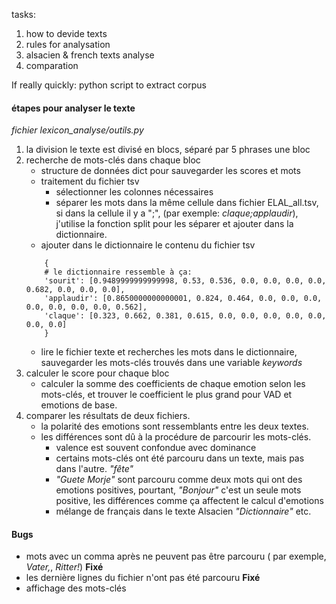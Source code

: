 tasks:
1. how to devide texts
2. rules for analysation
3. alsacien & french texts analyse
4. comparation

If really quickly: python script to extract corpus

#### étapes pour analyser le texte
*fichier lexicon_analyse/outils.py*

1. la division
	le texte est divisé en blocs, séparé par 5 phrases une bloc
2. recherche de mots-clés dans chaque bloc
	- structure de données
		dict pour sauvegarder les scores et mots
	- traitement du fichier tsv
		- sélectionner les colonnes nécessaires
		- séparer les mots dans la même cellule
			dans fichier ELAL_all.tsv, si dans la cellule il y a ";", (par exemple: *claque;applaudir*), j'utilise la fonction split pour les séparer et ajouter dans la dictionnaire.
	- ajouter dans le dictionnaire le contenu du fichier tsv
	```shell
		{
		# le dictionnaire ressemble à ça:
		'sourit': [0.9489999999999998, 0.53, 0.536, 0.0, 0.0, 0.0, 0.0, 0.682, 0.0, 0.0, 0.0], 
		'applaudir': [0.8650000000000001, 0.824, 0.464, 0.0, 0.0, 0.0, 0.0, 0.0, 0.0, 0.0, 0.562], 
		'claque': [0.323, 0.662, 0.381, 0.615, 0.0, 0.0, 0.0, 0.0, 0.0, 0.0, 0.0]
		}
	```
	- lire le fichier texte et recherches les mots dans le dictionnaire, sauvegarder les mots-clés trouvés dans une variable *keywords*
3. calculer le score pour chaque bloc
	- calculer la somme des coefficients de chaque emotion selon les mots-clés, et trouver le coefficient le plus grand pour VAD et emotions de base.
4. comparer les résultats de deux fichiers.
	- la polarité des emotions sont ressemblants entre les deux textes.
	- les différences sont dû à la procédure de parcourir les mots-clés.
		- valence est souvent confondue avec dominance
		- certains mots-clés ont été parcouru dans un texte, mais pas dans l'autre. *"fête"*
		- *"Guete Morje"* sont parcouru comme deux mots qui ont des emotions positives, pourtant, *"Bonjour"* c'est un seule mots positive, les différences comme ça affectent le calcul d'emotions
		- mélange de français dans le texte Alsacien *"Dictionnaire"* etc. 

#### Bugs

- mots avec un comma après ne peuvent pas être parcouru ( par exemple, *Vater,*, *Ritter!*) **Fixé**
- les dernière lignes du fichier n'ont pas été parcouru **Fixé**
- affichage des mots-clés